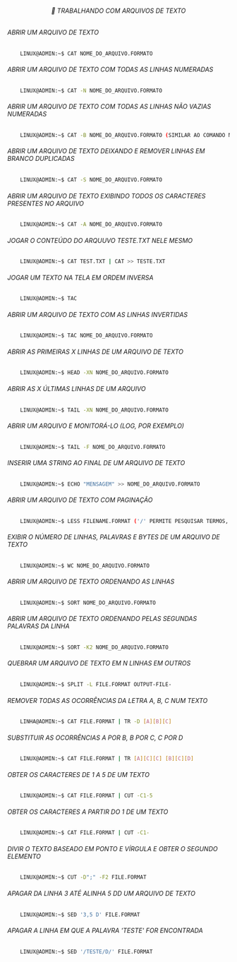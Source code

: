 <h6 align="center">🔏 TRABALHANDO COM ARQUIVOS DE TEXTO</h6>

<h6>ABRIR UM ARQUIVO DE TEXTO</h6>
    
```bash
    LINUX@ADMIN:~$ CAT NOME_DO_ARQUIVO.FORMATO
```

<h6>ABRIR UM ARQUIVO DE TEXTO COM TODAS AS LINHAS NUMERADAS</h6>
    
```bash
    LINUX@ADMIN:~$ CAT -N NOME_DO_ARQUIVO.FORMATO
```

<h6>ABRIR UM ARQUIVO DE TEXTO COM TODAS AS LINHAS NÃO VAZIAS NUMERADAS</h6>
    
```bash
    LINUX@ADMIN:~$ CAT -B NOME_DO_ARQUIVO.FORMATO (SIMILAR AO COMANDO NL)
```

<h6>ABRIR UM ARQUIVO DE TEXTO DEIXANDO E REMOVER LINHAS EM BRANCO DUPLICADAS</h6>
    
```bash
    LINUX@ADMIN:~$ CAT -S NOME_DO_ARQUIVO.FORMATO
```

<h6>ABRIR UM ARQUIVO DE TEXTO EXIBINDO TODOS OS CARACTERES PRESENTES NO ARQUIVO</h6>
    
```bash
    LINUX@ADMIN:~$ CAT -A NOME_DO_ARQUIVO.FORMATO
```

<h6>JOGAR O CONTEÚDO DO ARQUUVO TESTE.TXT NELE MESMO</h6>
    
```bash
    LINUX@ADMIN:~$ CAT TEST.TXT | CAT >> TESTE.TXT
```

<h6>JOGAR UM TEXTO NA TELA EM ORDEM INVERSA</h6>
    
```bash
    LINUX@ADMIN:~$ TAC
```

<h6>ABRIR UM ARQUIVO DE TEXTO COM AS LINHAS INVERTIDAS</h6>
    
```bash
    LINUX@ADMIN:~$ TAC NOME_DO_ARQUIVO.FORMATO
```

<h6>ABRIR AS PRIMEIRAS X LINHAS DE UM ARQUIVO DE TEXTO</h6>
    
```bash
    LINUX@ADMIN:~$ HEAD -XN NOME_DO_ARQUIVO.FORMATO
```

<h6>ABRIR AS X ÚLTIMAS LINHAS DE UM ARQUIVO</h6>
    
```bash
    LINUX@ADMIN:~$ TAIL -XN NOME_DO_ARQUIVO.FORMATO
```

<h6>ABRIR UM ARQUIVO E MONITORÁ-LO (LOG, POR EXEMPLO)</h6>
    
```bash
    LINUX@ADMIN:~$ TAIL -F NOME_DO_ARQUIVO.FORMATO
```

<h6>INSERIR UMA STRING AO FINAL DE UM ARQUIVO DE TEXTO</h6>
    
```bash
    LINUX@ADMIN:~$ ECHO "MENSAGEM" >> NOME_DO_ARQUIVO.FORMATO
```

<h6>ABRIR UM ARQUIVO DE TEXTO COM PAGINAÇÃO</h6>
    
```bash
    LINUX@ADMIN:~$ LESS FILENAME.FORMAT ('/' PERMITE PESQUISAR TERMOS, 'N' REPETE A PESQUISA)
```

<h6>EXIBIR O NÚMERO DE LINHAS, PALAVRAS E BYTES DE UM ARQUIVO DE TEXTO</h6>
    
```bash
    LINUX@ADMIN:~$ WC NOME_DO_ARQUIVO.FORMATO
```

<h6>ABRIR UM ARQUIVO DE TEXTO ORDENANDO AS LINHAS</h6>
    
```bash
    LINUX@ADMIN:~$ SORT NOME_DO_ARQUIVO.FORMATO
```

<h6>ABRIR UM ARQUIVO DE TEXTO ORDENANDO PELAS SEGUNDAS PALAVRAS DA LINHA</h6>
    
```bash
    LINUX@ADMIN:~$ SORT -K2 NOME_DO_ARQUIVO.FORMATO
```

<h6>QUEBRAR UM ARQUIVO DE TEXTO EM N LINHAS EM OUTROS</h6>
    
```bash
    LINUX@ADMIN:~$ SPLIT -L FILE.FORMAT OUTPUT-FILE-
```

<h6>REMOVER TODAS AS OCORRÊNCIAS DA LETRA A, B, C NUM TEXTO</h6>
    
```bash
    LINHA@ADMIN:~$ CAT FILE.FORMAT | TR -D [A][B][C]
```

<h6>SUBSTITUIR AS OCORRÊNCIAS A POR B, B POR C, C POR D</h6>
    
```bash
    LINUX@ADMIN:~$ CAT FILE.FORMAT | TR [A][C][C] [B][C][D]
```

<h6>OBTER OS CARACTERES DE 1 A 5 DE UM TEXTO</h6>
    
```bash
    LINUX@ADMIN:~$ CAT FILE.FORMAT | CUT -C1-5
```

<h6>OBTER OS CARACTERES A PARTIR DO 1 DE UM TEXTO</h6>
    
```bash
    LINUX@ADMIN:~$ CAT FILE.FORMAT | CUT -C1-
```

<h6>DIVIR O TEXTO BASEADO EM PONTO E VÍRGULA E OBTER O SEGUNDO ELEMENTO</h6>
    
```bash
    LINUX@ADMIN:~$ CUT -D";" -F2 FILE.FORMAT
```

<h6>APAGAR DA LINHA 3 ATÉ  ALINHA 5 DD UM ARQUIVO DE TEXTO</h6>
    
```bash
    LINUX@ADMIN:~$ SED '3,5 D' FILE.FORMAT
```

<h6>APAGAR A LINHA EM QUE A PALAVRA 'TESTE' FOR ENCONTRADA</h6>
    
```bash
    LINUX@ADMIN:~$ SED '/TESTE/D/' FILE.FORMAT
```